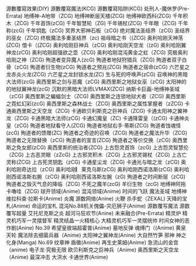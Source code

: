 源數覆寫效果(DIY)
源數覆寫魔法(KCG)
源數覆寫陷阱(KCG)
处刑人-魔休罗(Pre-Errata)
地缚神-A地带（ZCG)
地缚神断层天楼(ZCG)
地缚神欧西科(ZCG)
千年积木（ZCG)
千年首饰(zCG)
千年智慧轮（ZG)
千年锡杖(ZCG)
千年眼（ZCG)
千年称(zcG)
千年钥匙（zCG)
冥界大邪神石板（zCG)
绝对魔法圣结界（zCG)
圣结界的巫女（ZCG)
终极魔法多重圣结界（zc)
祖母暗之书（(ZCG)
奥利哈刚天神荡(ZCG)
借卡（(ZCG)
奥利哈刚巨神兵（zCG)
奥利哈刚天空龙（(zG)
奥利哈刚翼神龙(zCG)
奥利哈刚超强欲之壶（ZCG)
奥利哈刚混沌黄金之虹（ZCG)
究极奥利哈刚之神（ZCG)
殉道者变异魔人(zcG)
殉道者地狱狩猎兵（ZCG)
殉道者双子白骨（zCG)
殉道者衍生物(zCG)
殉道者之预兆(ZCG)
殉道者之宿命(zCG)
六芒星之龙赤炎火龙(ZCG)
六芒星之龙封锁水龙(ZC)
生与死的呼唤声(zCG)
召唤神的黑暗大法师(zcG)
奥西里斯之剑与恶魔（zCG)
奥西里斯之地狱女巫（zCG)
太阳神的的地狱翼神龙(zcG)
沉默的黑暗大法师LVMAX(ZCG)
纳斯卡巨画-地缚神圣域（zCG)
奥西里斯之蝙蝠剑士（ZCG)
奥西里斯之连锁地狱犬者（ZCG)
奥西里斯之霓虹幻彩(zcG)
奥西里斯之森林战士（ZCG)
奥西里斯之属性掌握者（zZCG)
卡通奥西里斯之天空龙（ZCG)
卡通欧贝利斯克之巨神兵（ZCG)
卡通太阳神之翼神龙（ZCG)
卡通黑暗大法师(zCG)
卡通幻魔皇（ZC)
卡通降雷皇（(zCG)
卡通神炎皇（zCG)
殉道者地狱看守人(ZCG)
殉道者地狱右手·蒂斯(ZCG)
殉道者蚀魂怪(zcG)
殉道者的馈赠(ZC)
殉道者之奇迹的召唤（ZCG)
殉道者之魔法升华（ZCG)
殉道者之无限替换（zCG)
殉道者的宣言(ZCG)
殉道者之等价交换（zCG)
奥西里斯之免女郎(zCG)
奥西里斯的统治者(ZCG)
上古怨灵首饰（zcG)
上古怨灵智慧伦（ZCG)
上古恶灵眼（zZcG)
上古邪灵积木（ZCG)
上古邪灵锡杖（ZCG)
上古亡灵称(ZCG)
上古死灵钥匙（zCG)
卡通星尘龙（ZCG)
卡通光与暗之龙（zCG)
奥利哈刚奇达拉（zCG)
奥利哈刚▏莱克乌斯(zCG)
奥利哈刚西诺洛斯(zCG)
奥利哈刚西诺洛斯右腕（zCG)
奥利哈刚西诺洛斯左腕（zG)
殉道者之时间断层（zCG)
殉道者之毁灭气息的降临（ZCG)
不死之魔羊(zcG)
羊衍生物（zcG)
地缚神阿拖卡嚕哇（ZCG)
球开领域(Anime)
混沌领域(Anime)
时间的飞跃
魔法圣域
地缚神维拉科查·拉斯卡(Anime)
炎魔
源数网络(Anine)
火鞭
杀手蛇（ZEXAL)
天降的宝札(Anime)
命运的宝札
混沌No.88机关傀儡-灾厄狮子(Anime)
源数覆写魔法
源数覆写超量
艾托尼克斯之炎
超河马狂欢节(Anine)
未来融合(Pre-Errata)
精灵炉
精灵机巧军一灵摆督军
精灵结晶一火精核心
大精灵机巧军一灵摆统帅
时间女神的恶作剧(Anine)
No.39 希望皇彼端超霍普(Anime)
墓地反弹
魂缚门（(Anime)
黄泉天轮
魔法除去细菌兵器（Anime)
太阳神之翼神龙(Anine)
大自然竹笋
邪神 神之化身(Manga)
No.69 纹章神 盾徽(Anime)
再生史莱姆(Anime)
急流山的金宫（anime)
电子龙·究极无限
欧贝利斯克之巨神兵（Anime)
奥西里斯之天空龙（Anime)
最深冲击
大洪水
卡通世界(Anime)